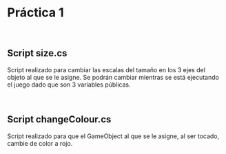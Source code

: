 # Práctica 1

<br/>

## Script size.cs

Script realizado para cambiar las escalas del tamaño en los 3 ejes del objeto al que se le asigne. Se podrán cambiar mientras se está ejecutando el juego dado que son 3 variables públicas.

<br/>

## Script changeColour.cs

Script realizado para que el GameObject al que se le asigne, al ser tocado, cambie de color a rojo.


